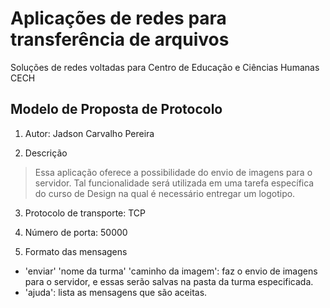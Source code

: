 # Aplicações de redes para transferência de arquivos

Soluções de redes voltadas para Centro de Educação e Ciências Humanas CECH

## Modelo de Proposta de Protocolo

1. Autor: Jadson Carvalho Pereira

2. Descrição

> Essa aplicação oferece a possibilidade do envio de imagens para o servidor. Tal funcionalidade será utilizada em uma tarefa específica do curso de Design na qual é necessário entregar um logotipo.

3. Protocolo de transporte: TCP

4. Número de porta: 50000

5. Formato das mensagens
- 'enviar' 'nome da turma' 'caminho da imagem': faz o envio de imagens para o servidor, e essas serão salvas na pasta da turma especificada.
- 'ajuda': lista as mensagens que são aceitas.
